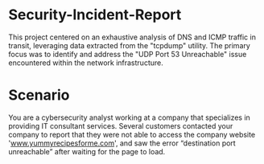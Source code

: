 # Security-Incident-Report
This project centered on an exhaustive analysis of DNS and ICMP traffic in transit, leveraging data extracted from the "tcpdump" utility. The primary focus was to identify and address the "UDP Port 53 Unreachable" issue encountered within the network infrastructure.

# Scenario
You are a cybersecurity analyst working at a company that specializes in providing IT consultant services. Several customers contacted your company to report that they were not able to access the company website 'www.yummyrecipesforme.com', and saw the error “destination port unreachable” after waiting for the page to load. 

